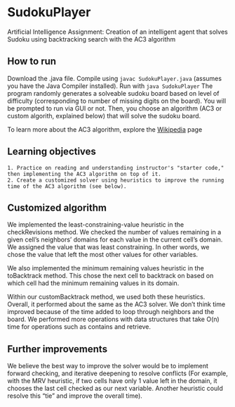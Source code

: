 # SudokuPlayer

Artificial Intelligence Assignment: Creation of an intelligent agent that solves Sudoku using backtracking search with the AC3 algorithm

How to run
------
Download the .java file. Compile using ``` javac SudokuPlayer.java ``` (assumes you have the Java Compiler installed). Run with ``` java SudokuPlayer ```
The program randomly generates a solveable sudoku board based on level of difficulty (corresponding to number of missing digits on the board). You will be prompted to run via GUI or not. Then, you choose an algorithm (AC3 or custom algorith, explained below) that will solve the sudoku board.

To learn more about the AC3 algorithm, explore the [Wikipedia](https://en.wikipedia.org/wiki/AC-3_algorithm) page

Learning objectives
----- 
	1. Practice on reading and understanding instructor's "starter code," then implementing the AC3 algorithm on top of it. 
	2. Create a customized solver using heuristics to improve the running time of the AC3 algorithm (see below).

Customized algorithm
-----
We implemented the least-constraining-value heuristic in the checkRevisions method. We checked the number of values remaining in a given cell’s neighbors’ domains for each value in the current cell’s domain. We assigned the value that was least constraining. In other words, we chose the value that left the most other values for other variables.
	
We also implemented the minimum remaining values heuristic in the toBacktrack method. This chose the next cell to backtrack on based on which cell had the minimum remaining values in its domain. 
	
Within our customBacktrack method, we used both these heuristics. Overall, it performed about the same as the AC3 solver. We don’t think time improved because of the time added to loop through neighbors and the board. We performed more operations with data structures that take O(n) time for operations such as contains and retrieve. 
	
Further improvements
-------

We believe the best way to improve the solver would be to implement forward checking, and iterative deepening to resolve conflicts (For example, with the MRV heuristic, if two cells have only 1 value left in the domain, it chooses the last cell checked as our next variable. Another heuristic could resolve this “tie” and improve the overall time). 
